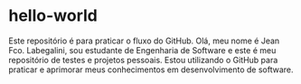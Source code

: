 # hello-world
Este repositório é para praticar o fluxo do GitHub.
Olá, meu nome é Jean Fco. Labegalini, sou estudante de Engenharia de Software e este é meu repositório de testes e projetos pessoais. Estou utilizando o GitHub para praticar e aprimorar meus conhecimentos em desenvolvimento de software.
